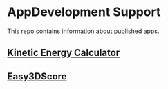 # AppDevelopment Support

This repo contains information about published apps.



## [Kinetic Energy Calculator](https://github.com/dsasp/AppDevelopment/wiki/KineticEnergyCalculator)

## [Easy3DScore](https://github.com/dsasp/Easy3DScoreSupport/wiki/English-Version)

